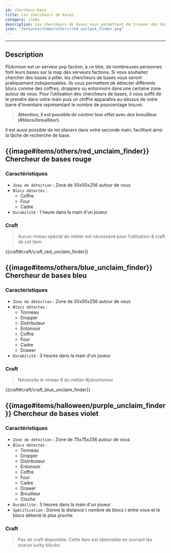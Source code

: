 ```yaml
---
id: chercheur-base
title: Les chercheurs de bases
category: items
description: Les chercheurs de bases vous permettent de trouver des bases
icon: "textures/items/others/red_unclaim_finder.png"
---
```

___
## Description

Plutonium est un serveur pvp faction, à ce titre, de nombreuses personnes font leurs bases sur la map des serveurs factions. 
Si vous souhaitez chercher des bases à piller, les chercheurs de bases vous seront pratiquement indispensables. 
Ils vous permettent de détecter différents blocs comme des coffres, droppers ou entonnoirs dans une certaine zone autour de vous. 
Pour l’utilisation des chercheurs de bases, il vous suffit de le prendre dans votre main puis un chiffre apparaîtra au-dessus de votre barre d’inventaire représentant le nombre de pourcentage trouvé.

> **Attention, il est possible de contrer leur effet avec des brouilleur (#blocs/brouilleur).**

Il est aussi possible de les placers dans votre seconde main, facilitant ainsi la tâche de recherche de base.
 
## {{image#items/others/red_unclaim_finder}} Chercheur de bases rouge

### Caractéristiques

- ``Zone de détection`` : Zone de 50x50x256 autour de vous 
- ``Blocs détectés`` : 
    - Coffre
    - Four
    - Cadre 
- ``Durabilité`` : 1 heure dans la main d'un joueur

### Craft 

> Aucun niveau spécial de métier est nécessaire pour l’utilisation & craft de cet item

{{craft#craft/craft_red_unclaim_finder}} 

## {{image#items/others/blue_unclaim_finder}} Chercheur de bases bleu

### Caractéristiques

- ``Zone de détection`` : Zone de 50x50x256 autour de vous 
- ``Blocs détectés`` : 
    - Tonneau
    - Dropper
    - Distributeur
    - Entonnoir
    - Coffre
    - Four
    - Cadre
    - Drawer
- ``Durabilité`` : 3 heures dans la main d'un joueur  

### Craft 

> Nécessite le niveau 9 du métier #jobs/mineur

{{craft#craft/craft_blue_unclaim_finder}} 

## {{image#items/halloween/purple_unclaim_finder}} Chercheur de bases violet

### Caractéristiques

- ``Zone de détection`` : Zone de 75x75x256 autour de vous 
- ``Blocs détectés`` : 
    - Tonneau
    - Dropper
    - Distributeur
    - Entonnoir
    - Coffre
    - Four
    - Cadre
    - Drawer
    - Brouilleur
    - Cloche
- ``Durabilité`` : 3 heures dans la main d'un joueur
- ``Spécification`` : Donne la distance ( nombre de blocs ) entre vous et le blocs détecté le plus proche. 

### Craft 

> Pas de craft disponible. Cette item est obtensible en ouvrant les scarys lucky blocks. 


